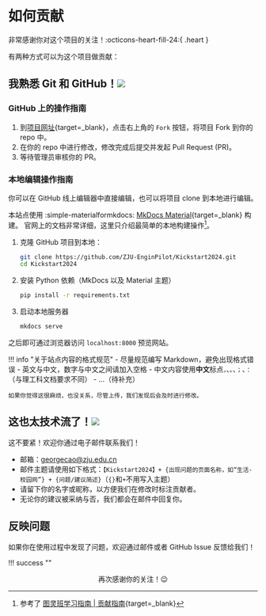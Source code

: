# **如何贡献**

非常感谢你对这个项目的关注！:octicons-heart-fill-24:{ .heart }

有两种方式可以为这个项目做贡献：

## 我熟悉 Git 和 GitHub！![](images/tieba/happy.png)

### GitHub 上的操作指南

1. 到[项目网址](https://github.com/ZJU-EnginPilot/Kickstart2024){target=_blank}，点击右上角的 `Fork` 按钮，将项目 Fork 到你的 repo 中。
2. 在你的 repo 中进行修改，修改完成后提交并发起 Pull Request (PR)。
3. 等待管理员审核你的 PR。

### 本地编辑操作指南

你可以在 GitHub 线上编辑器中直接编辑，也可以将项目 clone 到本地进行编辑。

本站点使用 :simple-materialformkdocs: [MkDocs Material](https://squidfunk.github.io/mkdocs-material/){target=_blank} 构建。
官网上的文档非常详细，这里只介绍最简单的本地构建操作[^1]。

1. 克隆 GitHub 项目到本地：

    ```bash
    git clone https://github.com/ZJU-EnginPilot/Kickstart2024.git
    cd Kickstart2024
    ```

2. 安装 Python 依赖（MkDocs 以及 Material 主题）

    ```bash
    pip install -r requirements.txt
    ```

3. 启动本地服务器

    ```bash
    mkdocs serve
    ```

之后即可通过浏览器访问 `localhost:8000` 预览网站。

!!! info "关于站点内容的格式规范"
    - 尽量规范编写 Markdown，避免出现格式错误
    - 英文与中文，数字与中文之间请加入空格
    - 中文内容使用**中文**标点`，`、`。`、`；`、`：`（与理工科文档要求不同）
    - ...（待补充）

    如果你觉得这很麻烦，也没关系，尽管上传，我们发现后会及时进行修改。

## 这也太技术流了！![](images/tieba/bored.png)

这不要紧！欢迎你通过电子邮件联系我们！

- 邮箱：[georgecao@zju.edu.cn](mailto:georgecao@zju.edu.cn)
- 邮件主题请使用如下格式：`【Kickstart2024】+ {出现问题的页面名称，如“生活-校园网”} + {问题/建议简述}`（`{}`和`+`不用写入主题）
- 请留下你的名字或昵称，以方便我们在修改时标注贡献者。
- 无论你的建议被采纳与否，我们都会在邮件中回复你。

## 反映问题

如果你在使用过程中发现了问题，欢迎通过邮件或者 GitHub Issue 反馈给我们！

!!! success ""
    <center>再次感谢你的关注！😉</center>


[^1]: 参考了 [图灵班学习指南 | 贡献指南](https://zju-turing.github.io/TuringCourses/contributing/#_2){target=_blank}